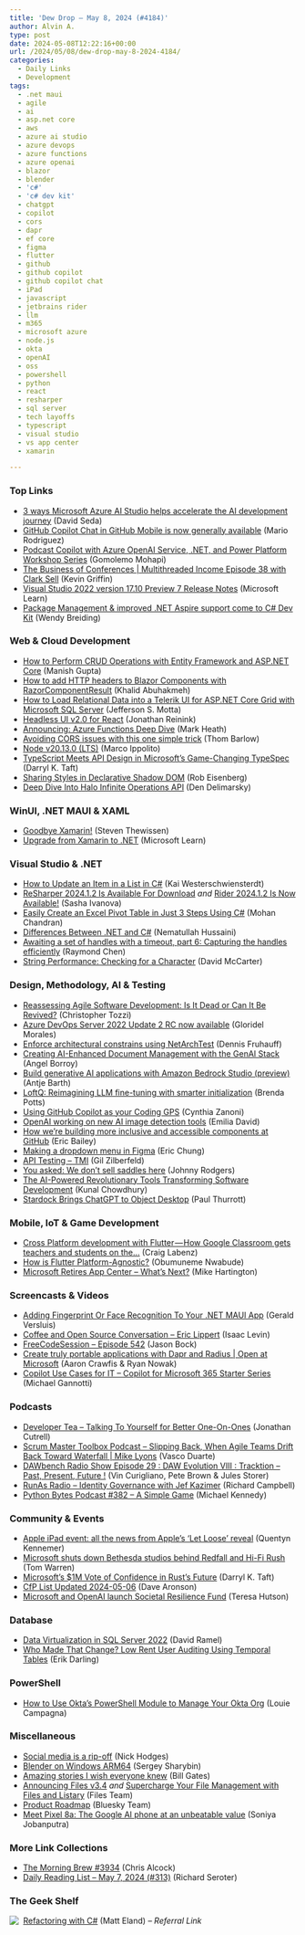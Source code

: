 ```yaml
---
title: 'Dew Drop – May 8, 2024 (#4184)'
author: Alvin A.
type: post
date: 2024-05-08T12:22:16+00:00
url: /2024/05/08/dew-drop-may-8-2024-4184/
categories:
  - Daily Links
  - Development
tags:
  - .net maui
  - agile
  - ai
  - asp.net core
  - aws
  - azure ai studio
  - azure devops
  - azure functions
  - azure openai
  - blazor
  - blender
  - 'c#'
  - 'c# dev kit'
  - chatgpt
  - copilot
  - cors
  - dapr
  - ef core
  - figma
  - flutter
  - github
  - github copilot
  - github copilot chat
  - iPad
  - javascript
  - jetbrains rider
  - llm
  - m365
  - microsoft azure
  - node.js
  - okta
  - openAI
  - oss
  - powershell
  - python
  - react
  - resharper
  - sql server
  - tech layoffs
  - typescript
  - visual studio
  - vs app center
  - xamarin

---
```

### <a name="top"></a>Top Links

  * <a href="https://azure.microsoft.com/en-us/blog/3-ways-microsoft-azure-ai-studio-helps-accelerate-the-ai-development-journey/" target="_blank" rel="noopener">3 ways Microsoft Azure AI Studio helps accelerate the AI development journey</a> (David Seda)
  * <a href="https://github.blog/2024-05-07-github-copilot-chat-in-github-mobile/" target="_blank" rel="noopener">GitHub Copilot Chat in GitHub Mobile is now generally available</a> (Mario Rodriguez)
  * <a href="https://dev.to/azure/podcast-copilot-with-azure-openai-service-net-and-power-platform-workshop-series-b28" target="_blank" rel="noopener">Podcast Copilot with Azure OpenAI Service, .NET, and Power Platform Workshop Series</a> (Gomolemo Mohapi)
  * <a href="https://share.transistor.fm/s/66399bec" target="_blank" rel="noopener">The Business of Conferences | Multithreaded Income Episode 38 with Clark Sell</a> (Kevin Griffin)
  * <a href="https://learn.microsoft.com/visualstudio/releases/2022/release-notes-preview#17.10.0-pre.7.0" target="_blank" rel="noopener">Visual Studio 2022 version 17.10 Preview 7 Release Notes</a> (Microsoft Learn)
  * <a href="https://devblogs.microsoft.com/dotnet/may-release-of-csharp-dev-kit/" target="_blank" rel="noopener">Package Management & improved .NET Aspire support come to C# Dev Kit</a> (Wendy Breiding)



### <a name="web"></a>Web & Cloud Development

  * <a href="https://developer.mescius.com/blogs/how-to-perform-crud-operations-with-entity-framework-and-aspnet-core" target="_blank" rel="noopener">How to Perform CRUD Operations with Entity Framework and ASP.NET Core</a> (Manish Gupta)
  * <a href="https://khalidabuhakmeh.com/how-to-add-http-headers-to-blazor-components-with-razorcomponentresult" target="_blank" rel="noopener">How to add HTTP headers to Blazor Components with RazorComponentResult</a> (Khalid Abuhakmeh)
  * <a href="https://www.telerik.com/blogs/how-load-relational-data-telerik-ui-aspnet-core-grid-microsoft-sql-server" target="_blank" rel="noopener">How to Load Relational Data into a Telerik UI for ASP.NET Core Grid with Microsoft SQL Server</a> (Jefferson S. Motta)
  * <a href="https://tailwindcss.com/blog/headless-ui-v2" target="_blank" rel="noopener">Headless UI v2.0 for React</a> (Jonathan Reinink)
  * <a href="https://markheath.net/post/azure-functions-deep-dive" target="_blank" rel="noopener">Announcing: Azure Functions Deep Dive</a> (Mark Heath)
  * <a href="https://blog.stackblitz.com/posts/cors-proxy/" target="_blank" rel="noopener">Avoiding CORS issues with this one simple trick</a> (Thom Barlow)
  * <a href="https://nodejs.org/en/blog/release/v20.13.0" target="_blank" rel="noopener">Node v20.13.0 (LTS)</a> (Marco Ippolito)
  * <a href="https://thenewstack.io/typescript-meets-api-design-in-microsofts-game-changing-typespec/" target="_blank" rel="noopener">TypeScript Meets API Design in Microsoft’s Game-Changing TypeSpec</a> (Darryl K. Taft)
  * <a href="https://eisenbergeffect.medium.com/sharing-styles-in-declarative-shadow-dom-c5bf84ffd311?source=rss-257e6cfa66b3------2" target="_blank" rel="noopener">Sharing Styles in Declarative Shadow DOM</a> (Rob Eisenberg)
  * <a href="https://den.dev/blog/halo-infinite-operations/" target="_blank" rel="noopener">Deep Dive Into Halo Infinite Operations API</a> (Den Delimarsky)



### <a name="silverlight"></a>WinUI, .NET MAUI & XAML

  * <a href="https://thewissen.io/goodbye-xamarin/" target="_blank" rel="noopener">Goodbye Xamarin!</a> (Steven Thewissen)
  * <a href="https://learn.microsoft.com/dotnet/maui/migration/" target="_blank" rel="noopener">Upgrade from Xamarin to .NET</a> (Microsoft Learn)



### <a name="dotnet"></a>Visual Studio & .NET

  * <a href="https://code-maze.com/csharp-update-list-item/" target="_blank" rel="noopener">How to Update an Item in a List in C#</a> (Kai Westerschwiensterdt)
  * <a href="https://blog.jetbrains.com/dotnet/2024/05/07/resharper-2024-1-2/" target="_blank" rel="noopener">ReSharper 2024.1.2 Is Available For Download</a> _and_ <a href="https://blog.jetbrains.com/dotnet/2024/05/07/rider-2024-1-2/" target="_blank" rel="noopener">Rider 2024.1.2 Is Now Available!</a> (Sasha Ivanova)
  * <a href="https://www.syncfusion.com/blogs/post/create-pivot-table-in-excel-csharp?utm_source=alvinashcraft&utm_medium=email&utm_campaign=alvinashcraft_blog_edmmay24" target="_blank" rel="noopener">Easily Create an Excel Pivot Table in Just 3 Steps Using C#</a> (Mohan Chandran)
  * <a href="https://code-maze.com/differences-between-dotnet-and-csharp/" target="_blank" rel="noopener">Differences Between .NET and C#</a> (Nematullah Hussaini)
  * <a href="https://devblogs.microsoft.com/oldnewthing/20240507-00/?p=109729" target="_blank" rel="noopener">Awaiting a set of handles with a timeout, part 6: Capturing the handles efficiently</a> (Raymond Chen)
  * <a href="https://dotnettips.wordpress.com/2024/05/08/string-performance-checking-for-a-character-2/" target="_blank" rel="noopener">String Performance: Checking for a Character</a> (David McCarter)



### <a name="design"></a>Design, Methodology, AI & Testing

  * <a href="https://www.itprotoday.com/agile/reassessing-agile-software-development-it-dead-or-can-it-be-revived" target="_blank" rel="noopener">Reassessing Agile Software Development: Is It Dead or Can It Be Revived?</a> (Christopher Tozzi)
  * <a href="https://devblogs.microsoft.com/devops/azure-devops-server-2022-update-2-rc-now-available/" target="_blank" rel="noopener">Azure DevOps Server 2022 Update 2 RC now available</a> (Gloridel Morales)
  * <a href="https://dateo-software.de/blog/netarchtest" target="_blank" rel="noopener">Enforce architectural constrains using NetArchTest</a> (Dennis Fruhauff)
  * <a href="https://www.docker.com/blog/creating-ai-enhanced-document-management-with-the-genai-stack/" target="_blank" rel="noopener">Creating AI-Enhanced Document Management with the GenAI Stack</a> (Angel Borroy)
  * <a href="https://aws.amazon.com/blogs/aws/build-generative-ai-applications-with-amazon-bedrock-studio-preview/" target="_blank" rel="noopener">Build generative AI applications with Amazon Bedrock Studio (preview)</a> (Antje Barth)
  * <a href="https://www.microsoft.com/en-us/research/blog/loftq-reimagining-llm-fine-tuning-with-smarter-initialization/" target="_blank" rel="noopener">LoftQ: Reimagining LLM fine-tuning with smarter initialization</a> (Brenda Potts)
  * <a href="https://devblogs.microsoft.com/visualstudio/using-github-copilot-as-your-coding-gps/" target="_blank" rel="noopener">Using GitHub Copilot as your Coding GPS</a> (Cynthia Zanoni)
  * <a href="https://www.theverge.com/2024/5/7/24151482/openai-image-detection-ai-watermarking-audio" target="_blank" rel="noopener">OpenAI working on new AI image detection tools</a> (Emilia David)
  * <a href="https://github.blog/2024-05-07-how-were-building-more-inclusive-and-accessible-components-at-github/" target="_blank" rel="noopener">How we’re building more inclusive and accessible components at GitHub</a> (Eric Bailey)
  * <a href="https://blog.logrocket.com/ux-design/making-dropdown-menu-figma/" target="_blank" rel="noopener">Making a dropdown menu in Figma</a> (Eric Chung)
  * <a href="https://www.everydayunittesting.com/2024/05/api-testing-tmi.html" target="_blank" rel="noopener">API Testing – TMI</a> (Gil Zilberfeld)
  * <a href="https://buildingslack.com/you-asked/" target="_blank" rel="noopener">You asked: We don&#8217;t sell saddles here</a> (Johnny Rodgers)
  * <a href="https://www.kunal-chowdhury.com/2024/05/ai-powered-tools-software-development.html" target="_blank" rel="noopener">The AI-Powered Revolutionary Tools Transforming Software Development</a> (Kunal Chowdhury)
  * <a href="https://www.thurrott.com/windows/windows-11/302087/stardock-brings-chatgpt-to-object-desktop" target="_blank" rel="noopener">Stardock Brings ChatGPT to Object Desktop</a> (Paul Thurrott)



### <a name="mobile"></a>Mobile, IoT & Game Development

  * <a href="https://medium.com/flutter/cross-platform-development-with-flutter-how-google-classroom-gets-teachers-and-students-on-the-597d4f3b450c?source=rss----4da7dfd21a33---4" target="_blank" rel="noopener">Cross Platform development with Flutter — How Google Classroom gets teachers and students on the…</a> (Craig Labenz)
  * <a href="https://www.freecodecamp.org/news/how-is-flutter-platform-agnostic/" target="_blank" rel="noopener">How is Flutter Platform-Agnostic?</a> (Obumuneme Nwabude)
  * <a href="https://ionic.io/blog/microsoft-retires-app-center-whats-next" target="_blank" rel="noopener">Microsoft Retires App Center – What’s Next?</a> (Mike Hartington)



### <a name="videos"></a>Screencasts & Videos

  * <a href="http://www.youtube.com/watch?v=3vWvrmRAKik" target="_blank" rel="noopener">Adding Fingerprint Or Face Recognition To Your .NET MAUI App</a> (Gerald Versluis)
  * <a href="http://www.youtube.com/watch?v=g4iX0BgaSRo" target="_blank" rel="noopener">Coffee and Open Source Conversation &#8211; Eric Lippert</a> (Isaac Levin)
  * <a href="http://www.youtube.com/watch?v=AvZv0yMFjoU" target="_blank" rel="noopener">FreeCodeSession &#8211; Episode 542</a> (Jason Bock)
  * <a href="http://www.youtube.com/watch?v=S2P27agC3i0" target="_blank" rel="noopener">Create truly portable applications with Dapr and Radius | Open at Microsoft</a> (Aaron Crawfis & Ryan Nowak)
  * <a href="http://www.youtube.com/watch?v=9sYKlN7uwt0" target="_blank" rel="noopener">Copilot Use Cases for IT – Copilot for Microsoft 365 Starter Series</a> (Michael Gannotti)



### <a name="podcasts"></a>Podcasts

  * <a href="https://developertea.com/episodes/3c51b73c-4bb4-4d51-ae97-b424d02f5675" target="_blank" rel="noopener">Developer Tea &#8211; Talking To Yourself for Better One-On-Ones</a> (Jonathan Cutrell)
  * <a href="https://scrummastertoolbox.libsyn.com/slipping-back-when-agile-teams-drift-back-toward-waterfall-mike-lyons" target="_blank" rel="noopener">Scrum Master Toolbox Podcast &#8211; Slipping Back, When Agile Teams Drift Back Toward Waterfall | Mike Lyons</a> (Vasco Duarte)
  * <a href="https://dawbench.libsyn.com/episode-29-daw-evolution-viii-tracktion-past-present-future" target="_blank" rel="noopener">DAWbench Radio Show Episode 29 : DAW Evolution VIII : Tracktion &#8211; Past, Present, Future !</a> (Vin Curigliano, Pete Brown & Jules Storer)
  * <a href="https://runasradio.com/Shows/Show/931" target="_blank" rel="noopener">RunAs Radio &#8211; Identity Governance with Jef Kazimer</a> (Richard Campbell)
  * <a href="https://pythonbytes.fm/episodes/show/382/a-simple-game" target="_blank" rel="noopener">Python Bytes Podcast #382 &#8211; A Simple Game</a> (Michael Kennedy)



### <a name="events"></a>Community & Events

  * <a href="https://www.theverge.com/2024/5/7/24150047/apple-ipad-let-loose-event-news-announcements" target="_blank" rel="noopener">Apple iPad event: all the news from Apple’s ‘Let Loose’ reveal</a> (Quentyn Kennemer)
  * <a href="https://www.theverge.com/24151047/xbox-shuts-down-arkane-austin-tango-gameworks-microsoft" target="_blank" rel="noopener">Microsoft shuts down Bethesda studios behind Redfall and Hi-Fi Rush</a> (Tom Warren)
  * <a href="https://thenewstack.io/microsofts-1m-vote-of-confidence-in-rusts-future/" target="_blank" rel="noopener">Microsoft’s $1M Vote of Confidence in Rust’s Future</a> (Darryl K. Taft)
  * <a href="https://www.codosaur.us/blog/cfp-list-updated-2024-05-06" target="_blank" rel="noopener">CfP List Updated 2024-05-06</a> (Dave Aronson)
  * <a href="https://blogs.microsoft.com/on-the-issues/2024/05/06/societal-resilience-fund-open-ai/" target="_blank" rel="noopener">Microsoft and OpenAI launch Societal Resilience Fund</a> (Teresa Hutson)



### <a name="sql"></a>Database

  * <a href="https://visualstudiomagazine.com/Articles/2024/05/07/polybase-sql-server-2022.aspx" target="_blank" rel="noopener">Data Virtualization in SQL Server 2022</a> (David Ramel)
  * <a href="https://erikdarling.com/who-made-that-change-low-rent-user-auditing-using-temporal-tables/" target="_blank" rel="noopener">Who Made That Change? Low Rent User Auditing Using Temporal Tables</a> (Erik Darling)



### <a name="ps"></a>PowerShell

  * <a href="https://developer.okta.com/blog/2024/05/07/okta-powershell-module" target="_blank" rel="noopener">How to Use Okta&#8217;s PowerShell Module to Manage Your Okta Org</a> (Louie Campagna)



### <a name="misc"></a>Miscellaneous

  * <a href="https://www-infoworld-com.cdn.ampproject.org/c/s/www.infoworld.com/article/3715348/social-media-is-a-rip-off.amp.html" target="_blank" rel="noopener">Social media is a rip-off</a> (Nick Hodges)
  * <a href="https://devtalk.blender.org/t/blender-on-windows-arm64/34501" target="_blank" rel="noopener">Blender on Windows ARM64</a> (Sergey Sharybin)
  * <a href="https://www.gatesnotes.com/Amazing-stories-I-wish-everyone-knew" target="_blank" rel="noopener">Amazing stories I wish everyone knew</a> (Bill Gates)
  * <a href="https://files.community/blog/posts/v3-4" target="_blank" rel="noopener">Announcing Files v3.4</a> _and_ <a href="https://files.community/blog/posts/listary-integration" target="_blank" rel="noopener">Supercharge Your File Management with Files and Listary</a> (Files Team)
  * <a href="https://bsky.social/about/blog/05-07-2024-product-roadmap" target="_blank" rel="noopener">Product Roadmap</a> (Bluesky Team)
  * <a href="https://blog.google/products/pixel/pixel-8a-launch/" target="_blank" rel="noopener">Meet Pixel 8a: The Google AI phone at an unbeatable value</a> (Soniya Jobanputra)



### <a name="links"></a>More Link Collections

  * <a href="https://blog.cwa.me.uk/2024/05/08/the-morning-brew-3934/" target="_blank" rel="noopener">The Morning Brew #3934</a> (Chris Alcock)
  * <a href="https://seroter.com/2024/05/07/daily-reading-list-may-7-2024-313/" target="_blank" rel="noopener">Daily Reading List – May 7, 2024 (#313)</a> (Richard Seroter)



### <a name="shelf"></a>The Geek Shelf

<a href="https://www.amazon.com/dp/1835089984/?tag=amavin-20" target="_blank" rel="noopener"><img decoding="async" align="left" style="margin: 0px 4px 0px 0px; border: 0px currentcolor; border-image: none; float: left; display: inline; background-image: none;" src="https://m.media-amazon.com/images/I/51WbrSz58FL._SS135_.jpg" border="0" /></a>&nbsp;<a href="https://www.amazon.com/dp/1835089984/?tag=amavin-20" target="_blank" rel="noopener">Refactoring with C#</a> (Matt Eland) _&#8211; Referral Link_